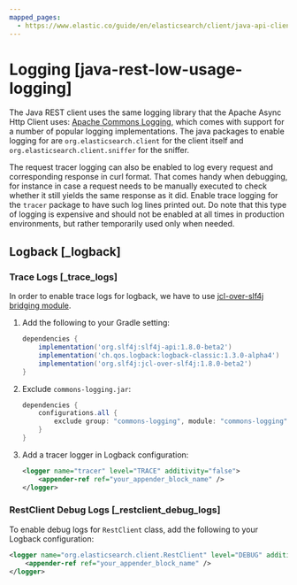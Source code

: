 ```yaml
---
mapped_pages:
  - https://www.elastic.co/guide/en/elasticsearch/client/java-api-client/current/java-rest-low-usage-logging.html
---
```


# Logging [java-rest-low-usage-logging]

The Java REST client uses the same logging library that the Apache Async Http Client uses: [Apache Commons Logging](https://commons.apache.org/proper/commons-logging/), which comes with support for a number of popular logging implementations. The java packages to enable logging for are `org.elasticsearch.client` for the client itself and `org.elasticsearch.client.sniffer` for the sniffer.

The request tracer logging can also be enabled to log every request and corresponding response in curl format. That comes handy when debugging, for instance in case a request needs to be manually executed to check whether it still yields the same response as it did. Enable trace logging for the `tracer` package to have such log lines printed out. Do note that this type of logging is expensive and should not be enabled at all times in production environments, but rather temporarily used only when needed.

## Logback [_logback]

### Trace Logs [_trace_logs]

In order to enable trace logs for logback, we have to use [jcl-over-slf4j bridging module](https://www.slf4j.org/legacy.md#jclOverSLF4J).

1. Add the following to your Gradle setting:

    ```groovy
    dependencies {
        implementation('org.slf4j:slf4j-api:1.8.0-beta2')
        implementation('ch.qos.logback:logback-classic:1.3.0-alpha4')
        implementation('org.slf4j:jcl-over-slf4j:1.8.0-beta2')
    }
    ```

2. Exclude `commons-logging.jar`:

    ```groovy
    dependencies {
        configurations.all {
            exclude group: "commons-logging", module: "commons-logging"
        }
    }
    ```

3. Add a tracer logger in Logback configuration:

    ```xml
    <logger name="tracer" level="TRACE" additivity="false">
        <appender-ref ref="your_appender_block_name" />
    </logger>
    ```



### RestClient Debug Logs [_restclient_debug_logs]

To enable debug logs for `RestClient` class, add the following to your Logback configuration:

```xml
<logger name="org.elasticsearch.client.RestClient" level="DEBUG" additivity="false">
    <appender-ref ref="your_appender_block_name" />
</logger>
```




